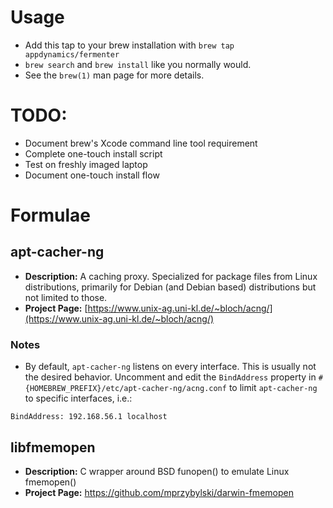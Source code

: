 # Usage
* Add this tap to your brew installation with `brew tap appdynamics/fermenter`
* `brew search` and `brew install` like you normally would.
* See the `brew(1)` man page for more details.

# TODO:
* Document brew's Xcode command line tool requirement
* Complete one-touch install script 
* Test on freshly imaged laptop
* Document one-touch install flow

# Formulae

## apt-cacher-ng

* **Description:** A caching proxy. Specialized for package files from Linux distributions, primarily for Debian (and Debian based) distributions but not limited to those.
* **Project Page:** [https://www.unix-ag.uni-kl.de/~bloch/acng/](https://www.unix-ag.uni-kl.de/~bloch/acng/)

### Notes

* By default, `apt-cacher-ng` listens on every interface.  This is usually not the desired behavior.  Uncomment and edit the `BindAddress` property in `#{HOMEBREW_PREFIX}/etc/apt-cacher-ng/acng.conf` to limit `apt-cacher-ng` to specific interfaces, i.e.:

```
BindAddress: 192.168.56.1 localhost
```


## libfmemopen
* **Description:** C wrapper around BSD funopen() to emulate Linux fmemopen()
* **Project Page:** https://github.com/mprzybylski/darwin-fmemopen
